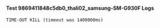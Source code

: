 #### Test 9869411848c5db0_thali02_samsung-SM-G930F Logs


```
TIME-OUT KILL (timeout was 1400000ms)
```
